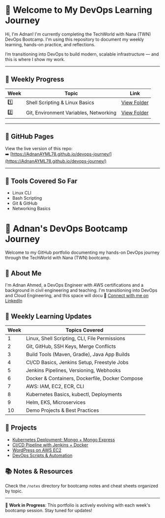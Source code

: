 # 👋 Welcome to My DevOps Learning Journey

Hi, I'm Adnan! I'm currently completing the TechWorld with Nana (TWN) DevOps Bootcamp. I'm using this repository to document my weekly learning, hands-on practice, and reflections.

I’m transitioning into DevOps to build modern, scalable infrastructure — and this is where I show my work.

---

## 📅 Weekly Progress

| Week | Topic                                | Link |
|------|--------------------------------------|------|
| 1️⃣   | Shell Scripting & Linux Basics       | [View Folder](./week-01-shell-linux/) |
| 2️⃣   | Git, Environment Variables, Networking | [View Folder](./week-02-git-networking/) |

---

## 🔗 GitHub Pages

View the live version of this repo:  
➡️ [https://AdnanAYML78.github.io/devops-journey/](https://AdnanAYML78.github.io/devops-journey/)

---

## 🚀 Tools Covered So Far

- Linux CLI
- Bash Scripting
- Git & GitHub
- Networking Basics
# 🚀 Adnan's DevOps Bootcamp Journey

Welcome to my GitHub portfolio documenting my hands-on DevOps journey through the TechWorld with Nana (TWN) bootcamp.

## 👋 About Me
I'm Adnan Ahmed, a DevOps Engineer with AWS certifications and a background in civil engineering and teaching. I'm transitioning into DevOps and Cloud Engineering, and this space will docu
🔗 [Connect with me on LinkedIn](https://www.linkedin.com/in/adnan-ahmed78/)

## 📅 Weekly Learning Updates

| Week | Topics Covered |
|------|----------------|
| 1 | Linux, Shell Scripting, CLI, File Permissions |
| 2 | Git, GitHub, SSH Keys, Merge Conflicts |
| 3 | Build Tools (Maven, Gradle), Java App Builds |
| 4 | CI/CD Basics, Jenkins Setup, Freestyle Jobs |
| 5 | Jenkins Pipelines, Versioning, Webhooks |
| 6 | Docker & Containers, Dockerfile, Docker Compose |
| 7 | AWS: IAM, EC2, ECR, CLI |
| 8 | Kubernetes Basics, kubectl, Deployments |
| 9 | Helm, EKS, Microservices |
| 10 | Demo Projects & Best Practices |

## 🧪 Projects

- [Kubernetes Deployment: Mongo + Mongo Express](./projects/kubernetes-mongo-deploy)
- [CI/CD Pipeline with Jenkins + Docker](./projects/ci-cd-pipeline-jenkins)
- [WordPress on AWS EC2](./projects/wordpress-on-ec2)
- [DevOps Scripts & Automation](./projects/devops-scripts)

## 📚 Notes & Resources

Check the `/notes` directory for bootcamp notes and cheat sheets organized by topic.

---
🚧 **Work in Progress**: This portfolio is actively evolving with each week's bootcamp session. Stay tuned for updates!

